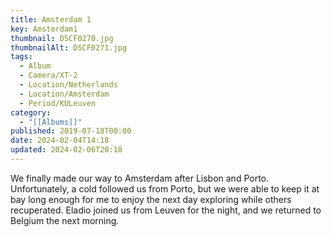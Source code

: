 ```yaml
---
title: Amsterdam 1
key: Amsterdam1
thumbnail: DSCF0270.jpg
thumbnailAlt: DSCF0271.jpg
tags:
  - Album
  - Camera/XT-2
  - Location/Netherlands
  - Location/Amsterdam
  - Period/KULeuven
category:
  - "[[Albums]]"
published: 2019-07-18T00:00
date: 2024-02-04T14:18
updated: 2024-02-06T20:18
---
```

We finally made our way to Amsterdam after Lisbon and Porto. Unfortunately, a cold followed us from Porto, but we were able to keep it at bay long enough for me to enjoy the next day exploring while others recuperated. Eladio joined us from Leuven for the night, and we returned to Belgium the next morning.
